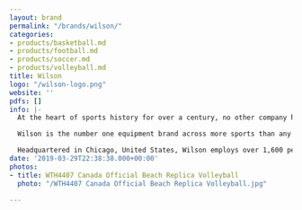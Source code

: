 ```yaml
---
layout: brand
permalink: "/brands/wilson/"
categories:
- products/basketball.md
- products/football.md
- products/soccer.md
- products/volleyball.md
title: Wilson
logo: "/wilson-logo.png"
website: ''
pdfs: []
info: |-
  At the heart of sports history for over a century, no other company has been as influential and intimately involved in shaping the games of tennis, golf, baseball and American football as [Wilson](http://www.wilson.com/). As the originator of breakthrough technologies, Wilson has produced legendary classics and earned world-wide legitimacy in each sport it participates in. Backed by generations of athletes, Wilson is the true American icon in the world of sports equipment.

  Wilson is the number one equipment brand across more sports than any other brand. The company’s core sports include tennis, baseball, basketball, American football, golf, volleyball, soccer, softball, badminton, and squash.

  Headquartered in Chicago, United States, Wilson employs over 1,600 people globally. The company’s dedicated sales network serves customers in over 100 countries.
date: '2019-03-29T22:38:38.000+00:00'
photos:
- title: WTH4407 Canada Official Beach Replica Volleyball
  photo: "/WTH4407 Canada Official Beach Replica Volleyball.jpg"

---
```

